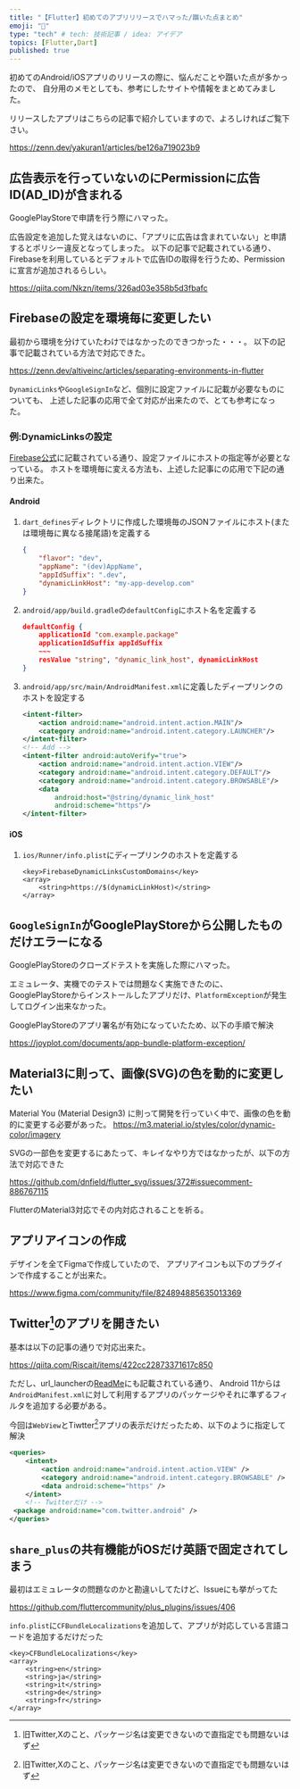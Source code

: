 ```yaml
---
title: "【Flutter】初めてのアプリリリースでハマった/躓いた点まとめ"
emoji: "🔰"
type: "tech" # tech: 技術記事 / idea: アイデア
topics: [Flutter,Dart]
published: true
---
```

初めてのAndroid/iOSアプリのリリースの際に、悩んだことや躓いた点が多かったので、
自分用のメモとしても、参考にしたサイトや情報をまとめてみました。

リリースしたアプリはこちらの記事で紹介していますので、よろしければご覧下さい。

https://zenn.dev/yakuran1/articles/be126a719023b9

## 広告表示を行っていないのにPermissionに広告ID(AD_ID)が含まれる

GooglePlayStoreで申請を行う際にハマった。

広告設定を追加した覚えはないのに、「アプリに広告は含まれていない」と申請するとポリシー違反となってしまった。
以下の記事で記載されている通り、Firebaseを利用しているとデフォルトで広告IDの取得を行うため、Permissionに宣言が追加されるらしい。

https://qiita.com/Nkzn/items/326ad03e358b5d3fbafc

## Firebaseの設定を環境毎に変更したい

最初から環境を分けていたわけではなかったのできつかった・・・。
以下の記事で記載されている方法で対応できた。

https://zenn.dev/altiveinc/articles/separating-environments-in-flutter

`DynamicLinks`や`GoogleSignIn`など、個別に設定ファイルに記載が必要なものについても、
上述した記事の応用で全て対応が出来たので、とても参考になった。

### 例:DynamicLinksの設定

[Firebase公式](https://firebase.google.com/docs/dynamic-links/flutter/receive?hl=ja#android)に記載されている通り、設定ファイルにホストの指定等が必要となっている。
ホストを環境毎に変える方法も、上述した記事にの応用で下記の通り出来た。

#### Android

1. `dart_defines`ディレクトリに作成した環境毎のJSONファイルにホスト(または環境毎に異なる接尾語)を定義する

   ```json:dart_defines/dev.json
   {
       "flavor": "dev",
       "appName": "(dev)AppName",
       "appIdSuffix": ".dev",
       "dynamicLinkHost": "my-app-develop.com"
   }
   ```

2. `android/app/build.gradle`の`defaultConfig`にホスト名を定義する

   ```json:dart_defines/dev.json
   defaultConfig {
       applicationId "com.example.package"
       applicationIdSuffix appIdSuffix
       ~~~
       resValue "string", "dynamic_link_host", dynamicLinkHost
   }
   ```

3. `android/app/src/main/AndroidManifest.xml`に定義したディープリンクのホストを設定する

   ```xml:android/app/src/main/AndroidManifest.xml
   <intent-filter>
       <action android:name="android.intent.action.MAIN"/>
       <category android:name="android.intent.category.LAUNCHER"/>
   </intent-filter>
   <!-- Add -->
   <intent-filter android:autoVerify="true">
       <action android:name="android.intent.action.VIEW"/>
       <category android:name="android.intent.category.DEFAULT"/>
       <category android:name="android.intent.category.BROWSABLE"/>
       <data
           android:host="@string/dynamic_link_host"
           android:scheme="https"/>
   </intent-filter>
   ```

#### iOS

1. `ios/Runner/info.plist`にディープリンクのホストを定義する

    ```plist:ios/Runner/info.plist
    <key>FirebaseDynamicLinksCustomDomains</key>
    <array>
        <string>https://$(dynamicLinkHost)</string>
    </array>
    ```

## `GoogleSignIn`がGooglePlayStoreから公開したものだけエラーになる

GooglePlayStoreのクローズドテストを実施した際にハマった。

エミュレータ、実機でのテストでは問題なく実施できたのに、
GooglePlayStoreからインストールしたアプリだけ、`PlatformException`が発生してログイン出来なかった。

GooglePlayStoreのアプリ署名が有効になっていたため、以下の手順で解決

https://joyplot.com/documents/app-bundle-platform-exception/

## Material3に則って、画像(SVG)の色を動的に変更したい

Material You (Material Design3) に則って開発を行っていく中で、画像の色を動的に変更する必要があった。
https://m3.material.io/styles/color/dynamic-color/imagery

SVGの一部色を変更するにあたって、キレイなやり方ではなかったが、以下の方法で対応できた

https://github.com/dnfield/flutter_svg/issues/372#issuecomment-886767115

FlutterのMaterial3対応でその内対応されることを祈る。

## アプリアイコンの作成

デザインを全てFigmaで作成していたので、
アプリアイコンも以下のプラグインで作成することが出来た。

https://www.figma.com/community/file/824894885635013369

## Twitter[^1]のアプリを開きたい

基本は以下の記事の通りで対応出来た。

https://qiita.com/Riscait/items/422cc22873371617c850

ただし、url_launcherの[ReadMe](https://pub.dev/packages/url_launcher#configuration)にも記載されている通り、
Android 11からは`AndroidManifest.xml`に対して利用するアプリのパッケージやそれに準ずるフィルタを追加する必要がある。

今回は`WebView`とTiwtter[^1]アプリの表示だけだったため、以下のように指定して解決

```xml:android/app/src/main/AndroidManifest.xml
<queries>
    <intent>
        <action android:name="android.intent.action.VIEW" />
        <category android:name="android.intent.category.BROWSABLE" />
        <data android:scheme="https" />
    </intent>
    <!-- Twitterだけ -->
 <package android:name="com.twitter.android" />
</queries>
```

## `share_plus`の共有機能がiOSだけ英語で固定されてしまう

最初はエミュレータの問題なのかと勘違いしてたけど、Issueにも挙がってた

https://github.com/fluttercommunity/plus_plugins/issues/406

`info.plist`に`CFBundleLocalizations`を追加して、アプリが対応している言語コードを追加するだけだった

   ```plist
   <key>CFBundleLocalizations</key>
   <array>
       <string>en</string>
       <string>ja</string>
       <string>it</string>
       <string>de</string>
       <string>fr</string>
   </array>
   ```



[^1]: 旧Twitter,Xのこと、パッケージ名は変更できないので直指定でも問題ないはず
